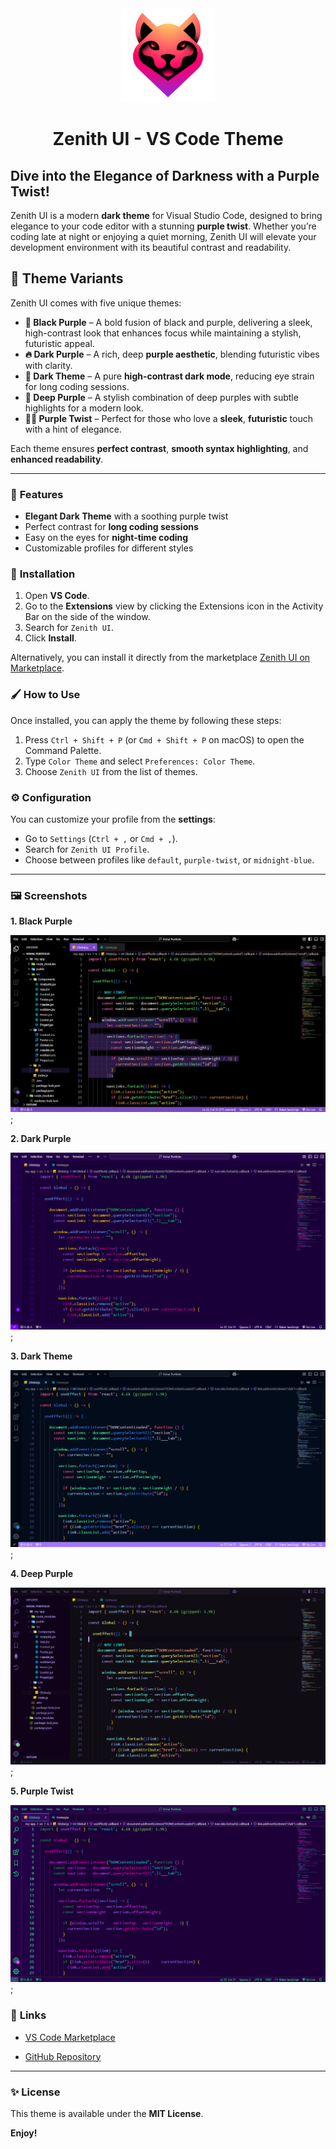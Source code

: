 <div align="center">

<a href="https://zenithui.netlify.app/" target="_blank" rel="noopener noreferrer">
    <img src="./images/profile.png" alt="Zenith UI Logo" width="150" height="150">
</a>

# Zenith UI - VS Code Theme

</div>

## Dive into the Elegance of Darkness with a Purple Twist!

Zenith UI is a modern **dark theme** for Visual Studio Code, designed to bring elegance to your code editor with a stunning **purple twist**. Whether you’re coding late at night or enjoying a quiet morning, Zenith UI will elevate your development environment with its beautiful contrast and readability.

## 🎨 Theme Variants  

Zenith UI comes with five unique themes:  

- **🎀 Black Purple** – A bold fusion of black and purple, delivering a sleek, high-contrast look that enhances focus while maintaining a stylish, futuristic appeal.
- **🔥 Dark Purple** – A rich, deep **purple aesthetic**, blending futuristic vibes with clarity.  
- **🍁 Dark Theme** – A pure **high-contrast dark mode**, reducing eye strain for long coding sessions.  
- **🌿 Deep Purple** – A stylish combination of deep purples with subtle highlights for a modern look. 
- **🐦‍🔥 Purple Twist** – Perfect for those who love a **sleek**, **futuristic** touch with a hint of elegance.

Each theme ensures **perfect contrast**, **smooth syntax highlighting**, and **enhanced readability**.

---

### 🌟 **Features**
- **Elegant Dark Theme** with a soothing purple twist
- Perfect contrast for **long coding sessions**
- Easy on the eyes for **night-time coding**
- Customizable profiles for different styles

### 🚀 **Installation**

1. Open **VS Code**.
2. Go to the **Extensions** view by clicking the Extensions icon in the Activity Bar on the side of the window.
3. Search for `Zenith UI`.
4. Click **Install**.

Alternatively, you can install it directly from the marketplace [Zenith UI on Marketplace](https://marketplace.visualstudio.com/items?itemName=VishalMaurya.zenith-ui).

### 🖌️ **How to Use**

Once installed, you can apply the theme by following these steps:

1. Press `Ctrl + Shift + P` (or `Cmd + Shift + P` on macOS) to open the Command Palette.
2. Type `Color Theme` and select `Preferences: Color Theme`.
3. Choose `Zenith UI` from the list of themes.

### ⚙️ **Configuration**

You can customize your profile from the **settings**:
- Go to `Settings` (`Ctrl + ,` or `Cmd + ,`).
- Search for `Zenith UI Profile`.
- Choose between profiles like `default`, `purple-twist`, or `midnight-blue`.

---

### 🖼️ **Screenshots**

**1. Black Purple**

![Image Alt Text](./images/Black-Purple.png);

**2. Dark Purple**

![Image Alt Text](./images/Dark-Purple.png);

**3. Dark Theme**

![Image Alt Text](./images/Dark-Theme.png);

**4. Deep Purple**

![Image Alt Text](./images/Deep-Purple.png);

**5. Purple Twist**

![Image Alt Text](./images/Purple-Twist.png);

### 🔗 **Links**

- [VS Code Marketplace](https://marketplace.visualstudio.com/items?itemName=VishalMaurya.zenith-ui)

- [GitHub Repository](https://github.com/maurya-07/zenith-ui.git)
---

### ✨ **License**

This theme is available under the **MIT License**.

**Enjoy!**